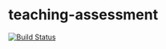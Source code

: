 teaching-assessment
===================
[![Build Status](https://travis-ci.org/arfonsmith/teaching-assessment.svg?branch=master)](https://travis-ci.org/arfonsmith/teaching-assessment)
